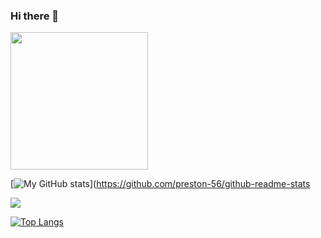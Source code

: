 ### Hi there 👋

<!--
**preston-56/preston-56** is a ✨ _special_ ✨ repository because its `README.md` (this file) appears on your GitHub profile.

Here are some ideas to get you started:

- 🔭 I’m currently working on ...
- 🌱 I’m currently learning ...
- 👯 I’m looking to collaborate on ...
- 🤔 I’m looking for help with ...
- 💬 Ask me about ...
- 📫 How to reach me: ...
- 😄 Pronouns: ...
- ⚡ Fun fact: ...
-->
<img src="https://media.giphy.com/media/26tn33aiTi1jkl6H6/giphy.gif" width="220"/>
</div>

[![My GitHub stats](https://github-readme-stats.vercel.app/api?username=preston-56)](https://github.com/preston-56/github-readme-stats

<a href=""> <img align="center" src="https://github-readme-stats-sigma-five.vercel.app/api/top-langs/?username=preston-56&theme=react&line_height=40&hide=css"/> </a>

[![Top Langs](https://github-readme-stats.vercel.app/api/top-langs/?username=preston-56)](https://github.com/preston-56/github-readme-stats)



